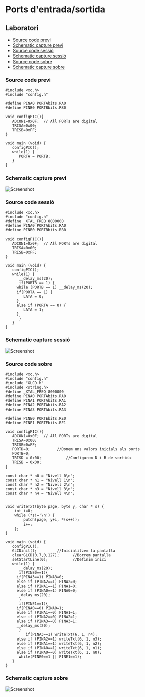 # Ports d'entrada/sortida

## Laboratori
- [Source code previ](#source-code-previ)
- [Schematic capture previ](#schematic-capture-previ)
- [Source code sessió](#source-code-sessió)
- [Schematic capture sessió](#schematic-capture-sessió)
- [Source code sobre](#source-code-sobre)
- [Schematic capture sobre](#schematic-capture-sobre)

### Source code previ

```
#include <xc.h>
#include "config.h"

#define PINA0 PORTAbits.RA0
#define PINB0 PORTBbits.RB0

void configPIC(){
   ADCON1=0x0F;  // All PORTs are digital
   TRISA=0x00;
   TRISB=0xFF;
}

void main (void) {
   configPIC();
   while(1) {
      PORTA = PORTB;
   }
}
```

### Schematic capture previ

![Screenshot](https://github.com/srmeeseeks/CI-FIB/blob/master/L1/L1.jpg)

### Source code sessió

```
#include <xc.h>
#include "config.h"
#define _XTAL_FREQ 8000000 
#define PINA0 PORTAbits.RA0
#define PINB0 PORTBbits.RB0

void configPIC(){
   ADCON1=0x0F;  // All PORTs are digital
   TRISA=0x00;
   TRISB=0xFF;
}

void main (void) {
   configPIC();
   while(1) {
      __delay_ms(20);
      if(PORTB == 1) {
	 while (PORTB == 1) __delay_ms(20);
	 if(PORTA == 1) {
	    LATA = 0;
	 }
	 else if (PORTA == 0) {
	    LATA = 1;
	 }
      }
   }
}
```

### Schematic capture sessió

![Screenshot](https://github.com/srmeeseeks/CI-FIB/blob/master/L1/L1.jpg)

### Source code sobre

```
#include <xc.h>
#include "config.h"
#include "GLCD.h"
#include <string.h>
#define _XTAL_FREQ 8000000 
#define PINA0 PORTAbits.RA0
#define PINA1 PORTAbits.RA1
#define PINA2 PORTAbits.RA2
#define PINA3 PORTAbits.RA3

#define PINE0 PORTEbits.RE0
#define PINE1 PORTEbits.RE1

void configPIC(){
   ADCON1=0x0F;  // All PORTs are digital
   TRISA=0x00;
   TRISE=0xFF;
   PORTD=0; 		   //Donem uns valors inicials als ports
   PORTB=0;  
   TRISD = 0x00;		   //Configurem D i B de sortida
   TRISB = 0x00;
}

const char * n0 = "Nivell 0\n";
const char * n1 = "Nivell 1\n";
const char * n2 = "Nivell 2\n";
const char * n3 = "Nivell 3\n";
const char * n4 = "Nivell 4\n";


void writeTxt(byte page, byte y, char * s) {
	int i=0;
	while (*s!='\n') { 
		putch(page, y+i, *(s++));
		i++;
	};
}	

void main (void) {
   configPIC();
   GLCDinit();		   //Inicialitzem la pantalla
   clearGLCD(0,7,0,127);      //Borrem pantalla
   setStartLine(0);           //Definim inici
   while(1) {
      __delay_ms(20);
      if(PINE0==1){
	 if(PINA3==1) PINA3=0;
	 else if (PINA2==1) PINA2=0;
	 else if (PINA1==1) PINA1=0;
	 else if (PINA0==1) PINA0=0;
	 __delay_ms(20);   
      }
      if(PINE1==1){
	 if(PINA0==0) PINA0=1;
	 else if (PINA1==0) PINA1=1;
	 else if (PINA2==0) PINA2=1;
	 else if (PINA3==0) PINA3=1;
	 __delay_ms(20);
      }
      	 if(PINA3==1) writeTxt(6, 1, n4);
	 else if (PINA2==1) writeTxt(6, 1, n3);
	 else if (PINA1==1) writeTxt(6, 1, n2);
	 else if (PINA0==1) writeTxt(6, 1, n1);
	 else if (PINA0==0) writeTxt(6, 1, n0);
      while(PINE0==1 || PINE1==1);
   }
}
```

### Schematic capture sobre

![Screenshot](https://github.com/srmeeseeks/CI-FIB/blob/master/L1/L1.jpg)

